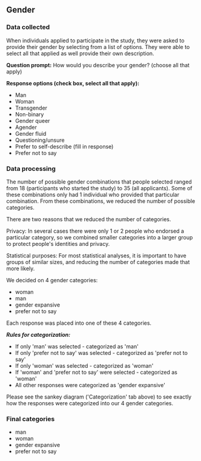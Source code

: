 ## Gender  

### Data collected     

When individuals applied to participate in the study, they were asked to provide
their gender by selecting from a list of options. They were able to select all
that applied as well provide their own description.  

**Question prompt:** How would you describe your gender? (choose all that apply)  

**Response options (check box, select all that apply):**    

- Man  
- Woman  
- Transgender  
- Non-binary  
- Gender queer  
- Agender  
- Gender fluid  
- Questioning/unsure  
- Prefer to self-describe (fill in response)  
- Prefer not to say  



### Data processing  

The number of possible gender combinations that people selected ranged from 18
(participants who started the study) to 35 (all applicants). Some of these 
combinations only had 1 individual who provided that particular combination. From 
these combinations, we reduced the number of possible categories. 

There are two reasons that we reduced the number of categories.  

Privacy: In several cases there were only 1 or 2 people who endorsed a particular 
category, so we combined smaller categories into a larger group to protect people's 
identities and privacy.  
 
Statistical purposes: For most statistical analyses, it is important to have groups of 
similar sizes, and reducing the number of categories made that more likely.  

We decided on 4 gender categories:   

- woman  
- man  
- gender expansive  
- prefer not to say  


Each response was placed into one of these 4 categories.   

***Rules for categorization:***    

- If only 'man' was selected - categorized as 'man'    
- If only 'prefer not to say' was selected - categorized as 'prefer not to say'  
- If only 'woman' was selected - categorized as 'woman'  
- If 'woman' and 'prefer not to say' were selected - categorized as 'woman'      
- All other responses were categorized as 'gender expansive'   

Please see the sankey diagram ('Categorization' tab above) to see exactly how 
the responses were categorized into our 4 gender categories.    

### Final categories     

- man  
- woman  
- gender expansive  
- prefer not to say  



